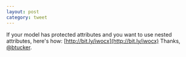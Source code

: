 ```yaml
---
layout: post
category: tweet
---
```

If your model has protected attributes and you want to use nested attributes, here's how: [http://bit.ly/iwocx](http://bit.ly/iwocx) Thanks, [@btucker](http://twitter.com/btucker).
